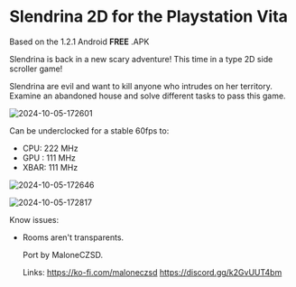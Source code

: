 # Slendrina 2D for the Playstation Vita
Based on the 1.2.1 Android **FREE** .APK

Slendrina is back in a new scary adventure!
This time in a type 2D side scroller game!

Slendrina are evil and want to kill anyone who intrudes on her territory.
Examine an abandoned house and solve different tasks to pass this game.

![2024-10-05-172601](https://github.com/user-attachments/assets/88789782-3b82-47cd-808e-6207e34201ce)

Can be underclocked for a stable 60fps to:
- CPU: 222 MHz
- GPU : 111 MHz
- XBAR: 111 MHz

![2024-10-05-172646](https://github.com/user-attachments/assets/ed21dea3-c836-4f42-8859-55fa91233d46)

![2024-10-05-172817](https://github.com/user-attachments/assets/e63d9a21-48e1-435a-a879-da709ce766ce)

Know issues:
- Rooms aren't transparents.

  Port by MaloneCZSD.

  Links:
  https://ko-fi.com/maloneczsd
  https://discord.gg/k2GvUUT4bm
